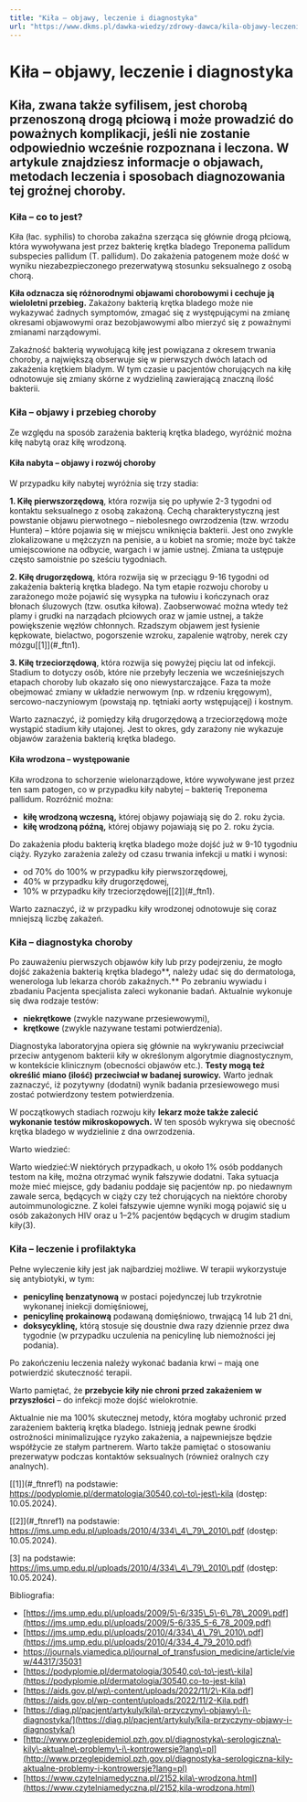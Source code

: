 ```yaml
---
title: "Kiła – objawy, leczenie i diagnostyka"
url: "https://www.dkms.pl/dawka-wiedzy/zdrowy-dawca/kila-objawy-leczenie-diagnostyka"
---
```


# Kiła – objawy, leczenie i diagnostyka

## Kiła, zwana także syfilisem, jest chorobą przenoszoną drogą płciową i może prowadzić do poważnych komplikacji, jeśli nie zostanie odpowiednio wcześnie rozpoznana i leczona. W artykule znajdziesz informacje o objawach, metodach leczenia i sposobach diagnozowania tej groźnej choroby.

### Kiła – co to jest?


Kiła (łac. syphilis) to choroba zakaźna szerząca się głównie drogą płciową, która wywoływana jest przez bakterię krętka bladego Treponema pallidum subspecies pallidum (T. pallidum). Do zakażenia patogenem może dość w wyniku niezabezpieczonego prezerwatywą stosunku seksualnego z osobą chorą.


**Kiła odznacza się różnorodnymi objawami chorobowymi i cechuje ją wieloletni przebieg.** Zakażony bakterią krętka bladego może nie wykazywać żadnych symptomów, zmagać się z występującymi na zmianę okresami objawowymi oraz bezobjawowymi albo mierzyć się z poważnymi zmianami narządowymi.


Zakaźność bakterią wywołującą kiłę jest powiązana z okresem trwania choroby, a największą obserwuje się w pierwszych dwóch latach od zakażenia krętkiem bladym. W tym czasie u pacjentów chorujących na kiłę odnotowuje się zmiany skórne z wydzieliną zawierającą znaczną ilość bakterii.


### Kiła – objawy i przebieg choroby


Ze względu na sposób zarażenia bakterią krętka bladego, wyróżnić można kiłę nabytą oraz kiłę wrodzoną.


#### Kiła nabyta – objawy i rozwój choroby


W przypadku kiły nabytej wyróżnia się trzy stadia:


**1\. Kiłę pierwszorzędową**, która rozwija się po upływie 2\-3 tygodni od kontaktu seksualnego z osobą zakażoną. Cechą charakterystyczną jest powstanie objawu pierwotnego – niebolesnego owrzodzenia (tzw. wrzodu Huntera) – które pojawia się w miejscu wniknięcia bakterii. Jest ono zwykle zlokalizowane u mężczyzn na penisie, a u kobiet na sromie; może być także umiejscowione na odbycie, wargach i w jamie ustnej. Zmiana ta ustępuje często samoistnie po sześciu tygodniach.


**2\. Kiłę drugorzędową**, która rozwija się w przeciągu 9\-16 tygodni od zakażenia bakterią krętka bladego. Na tym etapie rozwoju choroby u zarażonego może pojawić się wysypka na tułowiu i kończynach oraz błonach śluzowych (tzw. osutka kiłowa). Zaobserwować można wtedy też plamy i grudki na narządach płciowych oraz w jamie ustnej, a także powiększenie węzłów chłonnych. Rzadszym objawem jest łysienie kępkowate, bielactwo, pogorszenie wzroku, zapalenie wątroby, nerek czy mózgu[\[1]](#_ftn1).


**3\. Kiłę trzeciorzędową**, która rozwija się powyżej pięciu lat od infekcji. Stadium to dotyczy osób, które nie przebyły leczenia we wcześniejszych etapach choroby lub okazało się ono niewystarczające. Faza ta może obejmować zmiany w układzie nerwowym (np. w rdzeniu kręgowym), sercowo\-naczyniowym (powstają np. tętniaki aorty wstępującej) i kostnym.


Warto zaznaczyć, iż pomiędzy kiłą drugorzędową a trzeciorzędową może wystąpić stadium kiły utajonej. Jest to okres, gdy zarażony nie wykazuje objawów zarażenia bakterią krętka bladego.


#### Kiła wrodzona – występowanie


Kiła wrodzona to schorzenie wielonarządowe, które wywoływane jest przez ten sam patogen, co w przypadku kiły nabytej – bakterię Treponema pallidum. Rozróżnić można:


* **kiłę wrodzoną wczesną,** której objawy pojawiają się do 2\. roku życia.
* **kiłę wrodzoną późną,** której objawy pojawiają się po 2\. roku życia.


Do zakażenia płodu bakterią krętka bladego może dojść już w 9\-10 tygodniu ciąży. Ryzyko zarażenia zależy od czasu trwania infekcji u matki i wynosi:


* od 70% do 100% w przypadku kiły pierwszorzędowej,
* 40% w przypadku kiły drugorzędowej,
* 10% w przypadku kiły trzeciorzędowej[\[2]](#_ftn1).


Warto zaznaczyć, iż w przypadku kiły wrodzonej odnotowuje się coraz mniejszą liczbę zakażeń.


### Kiła – diagnostyka choroby


Po zauważeniu pierwszych objawów kiły lub przy podejrzeniu, że mogło dojść zakażenia bakterią krętka bladego**, należy udać się do dermatologa, wenerologa lub lekarza chorób zakaźnych.** Po zebraniu wywiadu i zbadaniu Pacjenta specjalista zaleci wykonanie badań. Aktualnie wykonuje się dwa rodzaje testów:


* **niekrętkowe** (zwykle nazywane przesiewowymi),
* **krętkowe** (zwykle nazywane testami potwierdzenia).


Diagnostyka laboratoryjna opiera się głównie na wykrywaniu przeciwciał przeciw antygenom bakterii kiły w określonym algorytmie diagnostycznym, w kontekście klinicznym (obecności objawów etc.). **Testy mogą też określić miano (ilość) przeciwciał w badanej surowicy.** Warto jednak zaznaczyć, iż pozytywny (dodatni) wynik badania przesiewowego musi zostać potwierdzony testem potwierdzenia.


W początkowych stadiach rozwoju kiły **lekarz może także zalecić wykonanie testów mikroskopowych.** W ten sposób wykrywa się obecność krętka bladego w wydzielinie z dna owrzodzenia.


Warto wiedzieć: 


Warto wiedzieć:W niektórych przypadkach, u około 1% osób poddanych testom na kiłę, można otrzymać wynik fałszywie dodatni. Taka sytuacja może mieć miejsce, gdy badaniu poddaje się pacjentów np. po niedawnym zawale serca, będących w ciąży czy też chorujących na niektóre choroby autoimmunologiczne. Z kolei fałszywie ujemne wyniki mogą pojawić się u osób zakażonych HIV oraz u 1–2% pacjentów będących w drugim stadium kiły(3\).
### Kiła – leczenie i profilaktyka


Pełne wyleczenie kiły jest jak najbardziej możliwe. W terapii wykorzystuje się antybiotyki, w tym:


* **penicylinę benzatynową** w postaci pojedynczej lub trzykrotnie wykonanej iniekcji domięśniowej,
* **penicylinę prokainową** podawaną domięśniowo, trwającą 14 lub 21 dni,
* **doksycyklinę,** którą stosuje się doustnie dwa razy dziennie przez dwa tygodnie (w przypadku uczulenia na penicylinę lub niemożności jej podania).


Po zakończeniu leczenia należy wykonać badania krwi – mają one potwierdzić skuteczność terapii.


Warto pamiętać, że **przebycie kiły nie chroni przed zakażeniem w przyszłości** – do infekcji może dojść wielokrotnie.


Aktualnie nie ma 100% skutecznej metody, która mogłaby uchronić przed zarażeniem bakterią krętka bladego. Istnieją jednak pewne środki ostrożności minimalizujące ryzyko zakażenia, a najpewniejsze będzie współżycie ze stałym partnerem. Warto także pamiętać o stosowaniu prezerwatyw podczas kontaktów seksualnych (również oralnych czy analnych).


[\[1]](#_ftnref1) na podstawie: https://podyplomie.pl/dermatologia/30540,co\-to\-jest\-kila (dostęp: 10\.05\.2024\).


[\[2]](#_ftnref1) na podstawie: https://jms.ump.edu.pl/uploads/2010/4/334\_4\_79\_2010\.pdf (dostęp: 10\.05\.2024\).


\[3] na podstawie: https://jms.ump.edu.pl/uploads/2010/4/334\_4\_79\_2010\.pdf (dostęp: 10\.05\.2024\).


Bibliografia:


* [https://jms.ump.edu.pl/uploads/2009/5\-6/335\_5\-6\_78\_2009\.pdf](https://jms.ump.edu.pl/uploads/2009/5-6/335_5-6_78_2009.pdf)
* [https://jms.ump.edu.pl/uploads/2010/4/334\_4\_79\_2010\.pdf](https://jms.ump.edu.pl/uploads/2010/4/334_4_79_2010.pdf)
* <https://journals.viamedica.pl/journal_of_transfusion_medicine/article/view/44317/35031>
* [https://podyplomie.pl/dermatologia/30540,co\-to\-jest\-kila](https://podyplomie.pl/dermatologia/30540,co-to-jest-kila)
* [https://aids.gov.pl/wp\-content/uploads/2022/11/2\-Kila.pdf](https://aids.gov.pl/wp-content/uploads/2022/11/2-Kila.pdf)
* [https://diag.pl/pacjent/artykuly/kila\-przyczyny\-objawy\-i\-diagnostyka/](https://diag.pl/pacjent/artykuly/kila-przyczyny-objawy-i-diagnostyka/)
* [http://www.przeglepidemiol.pzh.gov.pl/diagnostyka\-serologiczna\-kily\-aktualne\-problemy\-i\-kontrowersje?lang\=pl](http://www.przeglepidemiol.pzh.gov.pl/diagnostyka-serologiczna-kily-aktualne-problemy-i-kontrowersje?lang=pl)
* [https://www.czytelniamedyczna.pl/2152,kila\-wrodzona.html](https://www.czytelniamedyczna.pl/2152,kila-wrodzona.html)

